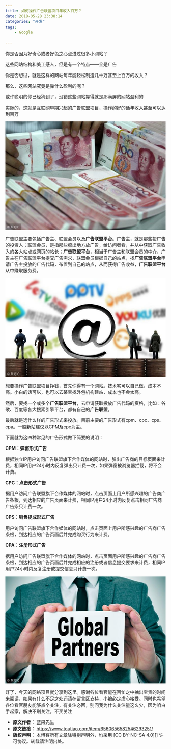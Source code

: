 ```yaml
---
title: 如何操作广告联盟项目年收入百万？
date: 2018-05-28 23:38:14
categories: "开发"
tags:
	- Google

---
```


你是否因为好奇心或者好色之心点进过很多小网站？

这些网站结构和美工感人，但是有一个特点——全是广告

你是否想过，就是这样的网站每年能轻松制造几十万甚至上百万的收入？

那么，这些网站究竟是靠什么盈利的呢？

或许聪明的你已经猜到了，没错这些网站靠得就是那满屏的网站盈利的

实际的，这就是互联网早期兴起的广告联盟项目，操作的好的话年收入甚至可以达到百万

![如何操作广告联盟项目年收入百万？][NMEA-FU3U-IJUJ.jpg]

广告联盟主要包括广告主、联盟会员以及**广告联盟平台**。广告主，就是那些投广告的投资人；联盟会员，是指那些腾出地方放广告，给访问者看，并从中获取广告收入的各大站点或网页的站长；**广告联盟平台**，相当于广告主和联盟会员的中介，广告主在广告联盟平台提交广告需求，联盟会员根据自己的站点，找**广告联盟平台**申请广告主投放的广告代码，布置到自己的站点，从而获得广告收益，**广告联盟平台**从中赚取服务费。

![如何操作广告联盟项目年收入百万？][I7NU-YUQN-2UBQ.jpg]

想要操作广告联盟项目挣钱，首先你得有一个网站。技术宅可以自己做，成本不高。小白的话可以，也可以去某宝找外包机构建站，成本也不会太高。

然后，要找一个或多个**广告联盟平台**，去申请获取投放广告代码的资格，比如：谷歌、百度等各大搜索引擎平台，都有自己的**广告联盟**。

最后就是选什么样的广告形式来投放。目前主要的广告形式有cpm、cpc、cps、cpa。一般新站建议以CPM及cpc为主。

下面就为这四种常见的广告形式做下简要的说明：

**CPM：弹窗形式广告**

根据独立IP用户访问广告联盟旗下合作媒体的网站时，弹出广告商的目标页面来计费，相同IP用户24小时内反复弹出只计费一次，如果弹窗被浏览器拦截，将不会计费。

**CPC：点击形式广告**

据用户访问广告联盟旗下合作媒体的网站时，点击页面上用户所感兴趣的广告商广告条根，到达相应的广告页面来计费，相同IP用户24小时内反复点击相同广告商广告条只计费一次。

**CPS：销售提成形式广告**

用户访问广告联盟旗下合作媒体的网站时，点击页面上用户所感兴趣的广告商广告条根，到达相应的广告页面后并完成购买行为来计费。

**CPA：注册形式广告**

据用户访问广告联盟旗下合作媒体的网站时，点击页面用户所感兴趣的广告商广告条根，到达相应的广告页面后并完成相应的注册或者信息提交要求来计费，相同IP用户24小时内反复注册或提交信息只计费一次。

![如何操作广告联盟项目年收入百万？][NUNN-FQAM-IYVB.jpg]

好了，今天的网络项目就分享到这里。感谢各位看官能在百忙之中抽出宝贵的时间来阅读，如果有什么不足之处还请在留言区支持，小编必定虚心接受。同时也希望各位看官朋友能够点个关注，有关注必回，别问我为什么关注量这么少，因为咱白手起家，解决不刷关注，不买关注


[NMEA-FU3U-IJUJ.jpg]: static/resources/crawler/NMEA-FU3U-IJUJ.jpg
[I7NU-YUQN-2UBQ.jpg]: static/resources/crawler/I7NU-YUQN-2UBQ.jpg
[NUNN-FQAM-IYVB.jpg]: static/resources/crawler/NUNN-FQAM-IYVB.jpg
 *  **原文作者：** 蓝果先生
 *  **原文链接：** https://www.toutiao.com/item/6560656582546293251/
 *  **版权声明：** 本博客所有文章除特别声明外，均采用 [CC BY-NC-SA 4.0][] 许可协议。转载请注明出处。
